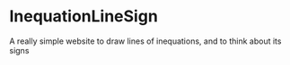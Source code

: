 # InequationLineSign
A really simple website to draw lines of inequations, and to think about its signs
